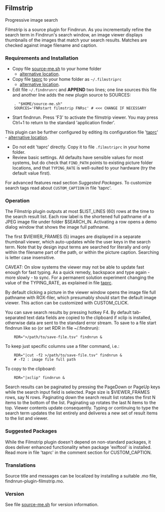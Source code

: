 ## Filmstrip

Progressive image search

Filmstrip is a source plugin for Findnrun.
As you incrementally refine the search term in Findnrun's search window,
an image viewer displays thumbnails of the images that match your search
results. Matches are checked against image filename and caption.

### Requirements and Installation

 * Copy file [source-me.sh](source-me.sh) to your home folder
   - [alternative location](examples/filmstrip/source-me.sh).
 * Copy file [taprc](taprc) to your home folder as `~/.filmstriprc`
   - [alternative location](examples/filmstrip/taprc).
 * Edit file `~/.findnrunrc` and **APPEND** two lines; one line sources
   this file and another line adds the new plugin source to SOURCES:
```
    . "$HOME/source-me.sh"
    SOURCES='FNRstart filmstrip FNRsc' # <<< CHANGE IF NECESSARY
```

 * Start findnrun. Press 'F3' to activate the filmstrip viewer.
   You may press Ctrl+1 to return to the standard 'application finder'.

This plugin can be further configured by editing its configuration file
'[taprc](taprc)' - [alternative location](examples/filmstrip/taprc).

 * Do not edit 'taprc' directly. Copy it to file `.filmstriprc` in your
   home folder.
 * Review basic settings. All defaults have sensible values for most
   systems, but do check that `FIND_PATH` points to existing picture
   folder locations, and that `TYPING_RATE` is well-suited to your
   hardware (try the default value first).

For advanced features read section _Suggested Packages_.
To customize search tags read about `CUSTOM_CAPTION` in file 'taprc'.

### Operation

The Filmstrip plugin outputs at most $LIST\_LINES (60) rows at the time
to the search result list. Each row label is the shortened full pathname
of a JPEG image file under folder $SEARCH\_IN.  Activating a row opens a
demo dialog window that shows the image full pathname.

The first $VIEWER\_FRAMES (5) images are displayed in a separate
thumbnail viewer, which auto-updates while the user keys in the search
term.  Note that by design input terms are searched for literally
and only within the filename part of the path, or within the picture
caption.  Searching is letter case insensitive.

CAVEAT: On slow systems the viewer may not be able to update fast enough
for fast typing. As a quick remedy, backspace and type again - more
slowly - to sync. For a permanent solution experiment changing the value
of the TYPING\_RATE, as explained in file [taprc](taprc).

By default clicking a picture in the viewer window opens the image file
full pathname with ROX-filer, which presumably should start the default
image viewer. This action can be customized with CUSTOM\_CLICK.

You can save search results by pressing hotkey F4. By default
tab-separated text data fields are copied to the clipboard if xclip is
installed, otherwise data are sent to the standard error stream.  To save
to a file start findnrun like so (or set RDR in file ~/.findnrun):
```
    RDR=">/path/to/save-file.tsv" findnrun &
```
To keep just specific columns use a filter command, i.e.:
```
    RDR="|cut -f2 >/path/to/save-file.tsv" findnrun &
    # -f2 : image file full path
```
To copy to the clipboard:
```
    RDR="|xclip" findnrun &
```

Search results can be paginated by pressing the PageDown or PageUp keys
while the search input field is selected. Page size is $VIEWER\_FRAMES
rows, say N rows.  Paginating down the search result list rotates the
first N items to the bottom of the list.  Paginating up rotates the
last N items to the top.  Viewer contents update consequently.  Typing
or continuing to type the search term updates the list entirely and
deliveres a new set of result items to the list and viewer.

### Suggested Packages

While the Filmstrip plugin doesn't depend on non-standard packages,
it does deliver enhanced functionality when package 'exiftool' is
installed. Read more in file 'taprc' in the comment section for
CUSTOM\_CAPTION.

### Translations

Source title and messages can be localized by installing a suitable
.mo file, findnrun-plugin-filmstrip.mo.

### Version

See file [source-me.sh](source-me.sh) for version information.
